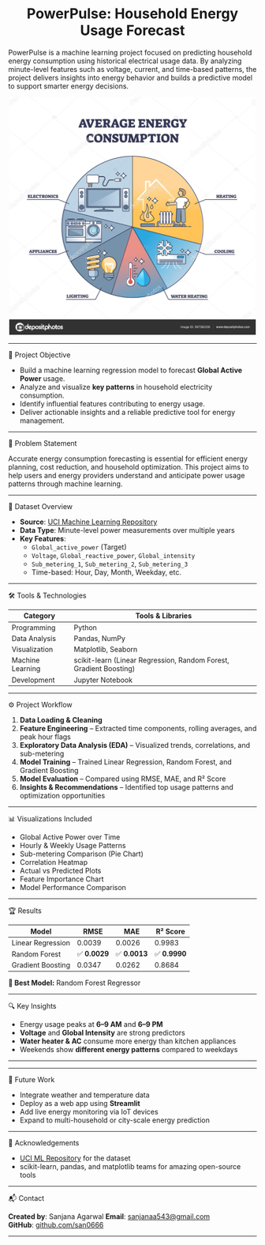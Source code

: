 <h1 align="center">PowerPulse: Household Energy Usage Forecast</h1>

PowerPulse is a machine learning project focused on predicting household energy consumption using historical electrical usage data. By analyzing minute-level features such as voltage, current, and time-based patterns, the project delivers insights into energy behavior and builds a predictive model to support smarter energy decisions.

<p align="center">
  <img src="energy.jpg" width="500">
</p>

---

 📌 Project Objective

- Build a machine learning regression model to forecast **Global Active Power** usage.
- Analyze and visualize **key patterns** in household electricity consumption.
- Identify influential features contributing to energy usage.
- Deliver actionable insights and a reliable predictive tool for energy management.

---

🧠 Problem Statement

Accurate energy consumption forecasting is essential for efficient energy planning, cost reduction, and household optimization. This project aims to help users and energy providers understand and anticipate power usage patterns through machine learning.

---

🧾 Dataset Overview

- **Source**: [UCI Machine Learning Repository](https://archive.ics.uci.edu/ml/datasets/individual+household+electric+power+consumption)
- **Data Type**: Minute-level power measurements over multiple years
- **Key Features**:
  - `Global_active_power` (Target)
  - `Voltage`, `Global_reactive_power`, `Global_intensity`
  - `Sub_metering_1`, `Sub_metering_2`, `Sub_metering_3`
  - Time-based: Hour, Day, Month, Weekday, etc.

---

🛠️ Tools & Technologies

| Category           | Tools & Libraries                       |
|--------------------|------------------------------------------|
| Programming        | Python                                  |
| Data Analysis      | Pandas, NumPy                           |
| Visualization      | Matplotlib, Seaborn                     |
| Machine Learning   | scikit-learn (Linear Regression, Random Forest, Gradient Boosting) |
| Development        | Jupyter Notebook                        |

---

⚙️ Project Workflow

1. **Data Loading & Cleaning**
2. **Feature Engineering** – Extracted time components, rolling averages, and peak hour flags
3. **Exploratory Data Analysis (EDA)** – Visualized trends, correlations, and sub-metering
4. **Model Training** – Trained Linear Regression, Random Forest, and Gradient Boosting
5. **Model Evaluation** – Compared using RMSE, MAE, and R² Score
6. **Insights & Recommendations** – Identified top usage patterns and optimization opportunities

---

📊 Visualizations Included

- Global Active Power over Time
- Hourly & Weekly Usage Patterns
- Sub-metering Comparison (Pie Chart)
- Correlation Heatmap
- Actual vs Predicted Plots
- Feature Importance Chart
- Model Performance Comparison

---

 🏆 Results

| Model              | RMSE    | MAE     | R² Score |
|-------------------|---------|---------|----------|
| Linear Regression | 0.0039  | 0.0026  | 0.9983   |
| Random Forest      | ✅ **0.0029**  | ✅ **0.0013**  | ✅ **0.9990**   |
| Gradient Boosting | 0.0347  | 0.0262  | 0.8684   |

**🎯 Best Model:** Random Forest Regressor

---

🔍 Key Insights

- Energy usage peaks at **6–9 AM** and **6–9 PM**
- **Voltage** and **Global Intensity** are strong predictors
- **Water heater & AC** consume more energy than kitchen appliances
- Weekends show **different energy patterns** compared to weekdays

---


---

🚀 Future Work

- Integrate weather and temperature data
- Deploy as a web app using **Streamlit**
- Add live energy monitoring via IoT devices
- Expand to multi-household or city-scale energy prediction

---

 🙌 Acknowledgements

- [UCI ML Repository](https://archive.ics.uci.edu/ml/datasets/individual+household+electric+power+consumption) for the dataset
- scikit-learn, pandas, and matplotlib teams for amazing open-source tools

---

 📬 Contact

**Created by**: Sanjana Agarwal
**Email**: sanjanaa543@gmail.com  
**GitHub**: [github.com/san0666](https://github.com/san0666)

---




